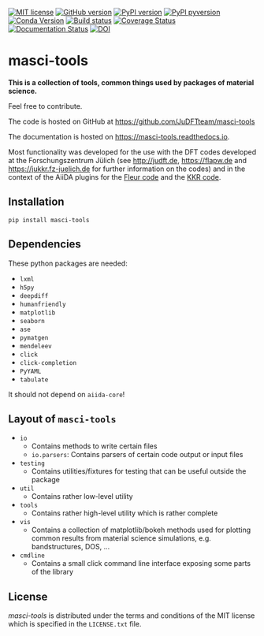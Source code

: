 [![MIT license](https://img.shields.io/badge/license-MIT-blue.svg)](LICENSE.txt)
[![GitHub version](https://img.shields.io/github/v/tag/JuDFTTeam/masci-tools?include_prereleases&label=GitHub%20version&logo=GitHub)](https://github.com/JuDFTteam/masci-tools/releases)
[![PyPI version](https://img.shields.io/pypi/v/masci-tools)](https://pypi.org/project/masci-tools/)
[![PyPI pyversion](https://img.shields.io/pypi/pyversions/masci-tools)](https://pypi.org/project/masci-tools/)
[![Conda Version](https://img.shields.io/conda/vn/conda-forge/masci-tools.svg)](https://anaconda.org/conda-forge/masci-tools)
[![Build status](https://github.com/JuDFTteam/masci-tools/workflows/masci-tools/badge.svg?branch=develop&event=push)](https://github.com/JuDFTteam/masci-tools/actions)
[![Coverage Status](https://codecov.io/gh/JuDFTteam/masci-tools/branch/develop/graph/badge.svg)](https://codecov.io/gh/JuDFTteam/masci-tools)
[![Documentation Status](https://readthedocs.org/projects/masci-tools/badge/?version=latest)](https://masci-tools.readthedocs.io/en/latest/?badge=latest)
[![DOI](https://zenodo.org/badge/DOI/10.5281/zenodo.5223353.svg)](https://doi.org/10.5281/zenodo.5223354)





# masci-tools

**This is a collection of tools, common things used by packages of material science.**

Feel free to contribute.

The code is hosted on GitHub at
<https://github.com/JuDFTteam/masci-tools>

The documentation is hosted on https://masci-tools.readthedocs.io.

Most functionality was developed for the use with the DFT codes developed at the Forschungszentrum Jülich (see <http://judft.de>, <https://flapw.de> and <https://jukkr.fz-juelich.de> for further information on the codes) and in the context of the AiiDA plugins for the [Fleur code](https://github.com/JuDFTteam/aiida-fleur) and the [KKR code](https://github.com/JuDFTteam/aiida-kkr).

## Installation

```
pip install masci-tools
```

## Dependencies

These python packages are needed:
* `lxml`
* `h5py`
* `deepdiff`
* `humanfriendly`  
* `matplotlib`
* `seaborn`
* `ase`
* `pymatgen`
* `mendeleev`
* `click`
* `click-completion`
* `PyYAML`
* `tabulate`

It should not depend on `aiida-core`!

## Layout of `masci-tools`

* `io`
    * Contains methods to write certain files
    * `io.parsers`: Contains parsers of certain code output or input files
* `testing`
    * Contains utilities/fixtures for testing that can be useful outside the package
* `util`
    * Contains rather low-level utility
* `tools`
    * Contains rather high-level utility which is rather complete
* `vis`
    * Contains a collection of matplotlib/bokeh methods used for plotting common results from material science simulations, e.g. bandstructures, DOS, ... 
* `cmdline`
    * Contains a small click command line interface exposing some parts of the library

## License


*masci-tools* is distributed under the terms and conditions of the MIT license which is specified in the `LICENSE.txt` file.
